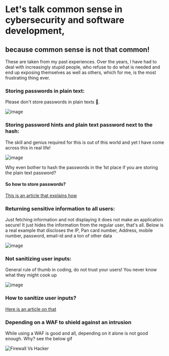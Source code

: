 # Let's talk common sense in cybersecurity and software development,
## because common sense is not that common!

These are taken from my past experiences. Over the years, I have had to deal with increasingly stupid people, who refuse to do what is needed and end up exposing themselves as well as others, which for me, is the most frustrating thing ever.

### Storing passwords in plain text:
Please don't store passwords in plain texts 🙏. 

![image](https://www.savethestudent.org/uploads/easy-password.jpg)

### Storing password hints and plain text password next to the hash:
The skill and genius required for this is out of this world and yet I have come across this in real life!

![image](https://user-images.githubusercontent.com/52862591/145393094-a71f42d5-ed62-4a14-83a2-1f696249ca6a.png)

Why even bother to hash the passwords in the 1st place if you are storing the plain text password?

#### So how to store passwords?
<a href="https://www.geeksforgeeks.org/store-password-database/">This is an article that explains how</a>

### Returning sensitive information to all users:
Just fetching information and not displaying it does not make an application secure! It just hides the information from the regular user, that's all.
Below is a real example that discloses the IP, Pan card number, Address, mobile number, password, email-id and a ton of other data

![image](https://user-images.githubusercontent.com/52862591/145393931-b8f122e4-58e5-44b6-b870-55455b4e0e8f.png)

### Not sanitizing user inputs:

General rule of thumb in coding, do not trust your users! You never know what they might cook up

![image](https://user-images.githubusercontent.com/52862591/145395094-78f6b133-cdb2-401d-abc6-2d34680401df.png)

### How to sanitize user inputs?
<a href="https://www.esecurityplanet.com/endpoint/prevent-web-attacks-using-input-sanitization/">Here is an article on that</a>
### Depending on a WAF to shield against an intrusion

While using a WAF is good and all, depending on it alone is not good enough. Why? see the below gif

![Firewall Vs Hacker](https://i.makeagif.com/media/3-19-2018/Dm3nrC.gif)
